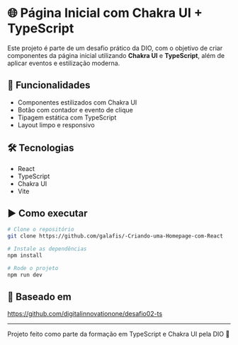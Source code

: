 # 🌐 Página Inicial com Chakra UI + TypeScript

Este projeto é parte de um desafio prático da DIO, com o objetivo de criar componentes da página inicial utilizando **Chakra UI** e **TypeScript**, além de aplicar eventos e estilização moderna.

## 🚀 Funcionalidades

- Componentes estilizados com Chakra UI
- Botão com contador e evento de clique
- Tipagem estática com TypeScript
- Layout limpo e responsivo

## 🛠 Tecnologias

- React
- TypeScript
- Chakra UI
- Vite

## ▶️ Como executar

```bash
# Clone o repositório
git clone https://github.com/galafis/-Criando-uma-Homepage-com-React

# Instale as dependências
npm install

# Rode o projeto
npm run dev
```

## 🔗 Baseado em

https://github.com/digitalinnovationone/desafio02-ts

---

Projeto feito como parte da formação em TypeScript e Chakra UI pela DIO 🚀

